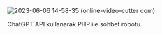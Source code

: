 ![2023-06-06 14-58-35 (online-video-cutter com)](https://github.com/eneskaracaa0/chatgpt_API_chatbox/assets/130259299/042dcb1d-4a05-4bfe-abb7-4b170f69e6b0)

ChatGPT API kullanarak PHP ile  sohbet robotu.
